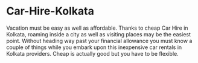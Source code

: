 Car-Hire-Kolkata
================

Vacation must be easy as well as affordable. Thanks to cheap Car Hire in Kolkata, roaming inside a city as well as visiting places may be the easiest point. Without heading way past your financial allowance you must know a couple of things while you embark upon this inexpensive car rentals in Kolkata providers. Cheap is actually good but you have to be flexible.